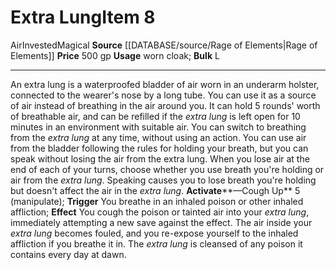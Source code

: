 ﻿---
bulk: L
element: Air
id: '2578'
item_category: Worn Items
item_subcategory: Other Worn Items
level: '8'
name: Extra Lung
price: 500 gp
rarity: Common
source: '[[DATABASE/source/Rage of Elements|Rage of Elements]]'
subcategory: wornitem
trait:
- '[[DATABASE/trait/Air|Air]]'
- '[[DATABASE/trait/Invested|Invested]]'
- '[[DATABASE/trait/Magical|Magical]]'
type: Item
usage: worn cloak

---
# Extra Lung<span class="item-type">Item 8</span>

<span class="item-trait">Air</span><span class="item-trait">Invested</span><span class="item-trait">Magical</span>
**Source** [[DATABASE/source/Rage of Elements|Rage of Elements]]
**Price** 500 gp
**Usage** worn cloak; **Bulk** L

---
An extra lung is a waterproofed bladder of air worn in an underarm holster, connected to the wearer's nose by a long tube. You can use it as a source of air instead of breathing in the air around you. It can hold 5 rounds' worth of breathable air, and can be refilled if the _extra lung_ is left open for 10 minutes in an environment with suitable air.
 You can switch to breathing from the _extra lung_ at any time, without using an action. You can use air from the bladder following the rules for holding your breath, but you can speak without losing the air from the extra lung. When you lose air at the end of each of your turns, choose whether you use breath you're holding or air from the _extra lung_. Speaking causes you to lose breath you're holding but doesn't affect the air in the _extra lung_.
**Activate****—Cough Up** <span class="action-icon">5</span> (manipulate); **Trigger** You breathe in an inhaled poison or other inhaled affliction; **Effect** You cough the poison or tainted air into your _extra lung_, immediately attempting a new save against the effect. The air inside your _extra lung_ becomes fouled, and you re-expose yourself to the inhaled affliction if you breathe it in. The _extra lung_ is cleansed of any poison it contains every day at dawn.